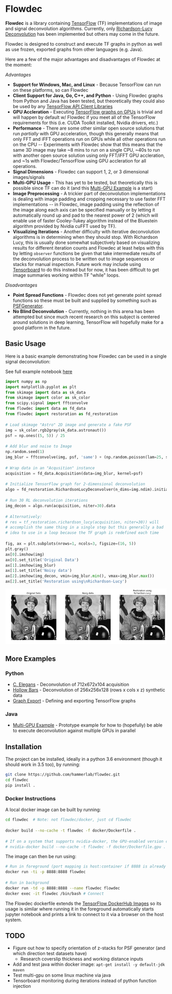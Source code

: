 # Flowdec

**Flowdec** is a library containing [TensorFlow](https://github.com/tensorflow/tensorflow) (TF) implementations of image and signal deconvolution algorithms.  Currently, only [Richardson-Lucy Deconvolution](https://en.wikipedia.org/wiki/Richardson%E2%80%93Lucy_deconvolution) has been implemented but others may come in the future.

Flowdec is designed to construct and execute TF graphs in python as well as use frozen, exported graphs from other languages (e.g. Java).

Here are a few of the major advantages and disadvantages of Flowdec at the moment:

*Advantages*

- **Support for Windows, Mac, and Linux** - Because TensorFlow can run on these platforms, so can Flowdec
- **Client Support for Java, Go, C++, and Python** - Using Flowdec graphs from Python and Java has been tested, but theoretically they could also be used by any [TensorFlow API Client Libraries](https://www.tensorflow.org/api_docs/)
- **GPU Accleration** - Executing [TensorFlow graphs on GPUs](https://www.tensorflow.org/programmers_guide/using_gpu) is trivial and will happen by default w/ Flowdec if you meet all of the TensorFlow requirements for this (i.e. CUDA Toolkit installed, Nvidia drivers, etc.)
- **Performance** - There are some other similar open source solutions that run *partially* with GPU acceleration, though this generally means that only FFT and iFFT operations run on GPUs while all other operations run on the CPU -- Experiments with Flowdec show that this means that the same 3D image may take ~8 mins to run on a single CPU, ~40s to run with another open source solution using only FFT/iFFT GPU accleration, and ~1s with Flowdec/TensorFlow using GPU accleration for all operations.
- **Signal Dimensions** - Flowdec can support 1, 2, or 3 dimensional images/signals
- **Multi-GPU Usage** - This has yet to be tested, but theoretically this is possible since TF can do it (and this [Multi-GPU Example](java/flowdec/src/main/java/org/hammerlab/tfdecon/examples/MultiGPUExample.java) is a start)
- **Image Preprocessing** - A trickier part of deconvolution implementations is dealing with image padding and cropping necessary to use faster FFT implementations -- in Flowdec, image padding using the reflection of the image along each axis can be specified manually or by letting it automatically round up and pad to the nearest power of 2 (which will enable use of faster Cooley-Tukey algorithm instead of the Bluestein algorithm provided by Nvidia cuFFT used by TF).
- **Visualizing Iterations** - Another difficulty with iterative deconvolution algorithms is in determining when they should stop.  With Richardson Lucy, this is usually done somewhat subjectively based on visualizing results for different iteration counts and Flowdec at least helps with this by letting ```observer``` functions be given that take intermediate results of the deconvolution process to be written out to image sequences or stacks for manual inspection.  Future work may include using [Tensorboard](https://www.tensorflow.org/programmers_guide/summaries_and_tensorboard) to do this instead but for now, it has been difficult to get image summaries working within TF "while" loops.

*Disadvantages*

- **Point Spread Functions** - Flowdec does not yet generate point spread functions so these must be built and supplied by something such as [PSFGenerator](http://bigwww.epfl.ch/algorithms/psfgenerator/).
- **No Blind Deconvolution** - Currently, nothing in this arena has been attempted but since much recent research on this subject is centered around solutions in deep learning, TensorFlow will hopefully make for a good platform in the future.


## Basic Usage

Here is a basic example demonstrating how Flowdec can be used in a single signal deconvolution:

See full example notebook [here](python/examples/Astronaut%20Deconvolution.ipynb)

```python
import numpy as np
import matplotlib.pyplot as plt
from skimage import data as sk_data
from skimage import color as sk_color
from scipy.signal import fftconvolve
from flowdec import data as fd_data
from flowdec import restoration as fd_restoration

# Load skimage "Astro" 2D image and generate a fake PSF
img = sk_color.rgb2gray(sk_data.astronaut())
psf = np.ones((5, 5)) / 25

# Add blur and noise to Image
np.random.seed(1)
img_blur = fftconvolve(img, psf, 'same') + (np.random.poisson(lam=25, size=img.shape) - 10) / 255.

# Wrap data in an "Acqusition" instance
acquisition = fd_data.Acquisition(data=img_blur, kernel=psf)

# Initialize TensorFlow graph for 2-dimensional deconvolution 
algo = fd_restoration.RichardsonLucyDeconvolver(n_dims=img.ndim).initialize()

# Run 30 RL deconvolution iterations
img_decon = algo.run(acquisition, niter=30).data

# Alternatively:
# res = tf_restoration.richardson_lucy(acquisition, niter=30)) will
# accomplish the same thing in a single step but this generally a bad
# idea to use in a loop because the TF graph is redefined each time

fig, ax = plt.subplots(nrows=1, ncols=3, figsize=(16, 5))
plt.gray()
ax[0].imshow(img)
ax[0].set_title('Original Data')
ax[1].imshow(img_blur)
ax[1].set_title('Noisy data')
ax[2].imshow(img_decon, vmin=img_blur.min(), vmax=img_blur.max())
ax[2].set_title('Restoration using\nRichardson-Lucy')
```

![Astro Example](docs/images/astro.png "Astro")


## More Examples

### Python 

- [C. Elegans](python/examples/CElegans%20Deconvolution.ipynb) - Deconvolution of 712x672x104 acquisition
- [Hollow Bars](python/examples/Hollow%20Bars%20Deconvolution.ipynb) - Deconvolution of 256x256x128 (rows x cols x z) synthetic data
- [Graph Export](python/examples/Algorithm%20Graph%20Export.ipynb) - Defining and exporting TensorFlow graphs

### Java

- [Multi-GPU Example](java/flowdec/src/main/java/org/hammerlab/tfdecon/examples/MultiGPUExample.java) - Prototype example for how to (hopefully) be able to execute deconvolution against multiple GPUs in parallel

## Installation

The project can be installed, ideally in a python 3.6 environment (though it should work in 3.5 too), by running:

```bash
git clone https://github.com/hammerlab/flowdec.git
cd flowdec
pip install .
```


### Docker Instructions

A local docker image can be built by running:

```bash
cd flowdec  # Note: not flowdec/docker, just cd flowdec

docker build --no-cache -t flowdec -f docker/Dockerfile .

# If on a system that supports nvidia-docker, the GPU-enabled version can be built instead via:
# nvidia-docker build --no-cache -t flowdec -f docker/Dockerfile.gpu .
```

The image can then be run using:

```bash
# Run in foreground (port mapping is host:container if 8888 is already taken)
docker run -ti -p 8888:8888 flowdec

# Run in background
docker run -td -p 8888:8888 --name flowdec flowdec
docker exec -it flowdec /bin/bash # Connect 
```

The Flowdec dockerfile extends the [TensorFlow DockerHub Images](https://hub.docker.com/r/tensorflow/tensorflow/) so its usage is similar where running it in the foreground automatically starts jupyter notebook and prints a link to connect to it via a browser on the host system.


## TODO

- Figure out how to specify orientation of z-stacks for PSF generator (and which direction test datasets have)
    - Research coverslip thickness and working distance inputs
- Add and test java within docker image: ```apt-get install -y default-jdk maven```
- Test multi-gpu on some linux machine via java
- Tensorboard monitoring during iterations instead of python function injection
